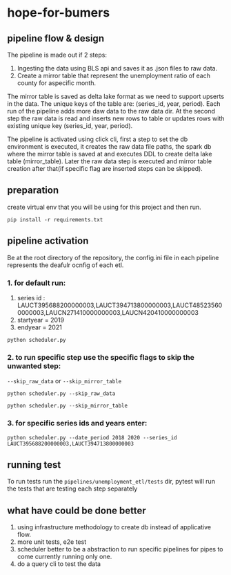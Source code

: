 # hope-for-bumers

## pipeline flow & design
The pipeline is made out if 2 steps:
1. Ingesting the data using BLS api and saves it as .json files to raw data.
2. Create a mirror table that represent the unemployment ratio of each county for aspecific month.

The mirror table is saved as delta lake format as we need to support upserts in the data.
The unique keys of the table are: (series_id, year, period). 
Each run of the pipeline adds more daw data to the raw data dir. At the second step
the raw data is read and inserts new rows to table or updates rows with existing unique key (series_id, year, period).

The pipeline is activated using click cli, first a step to set the db environment is executed,
it creates the raw data file paths, the spark db where the mirror table is saved at and executes 
DDL to create delta lake table (mirror_table).
Later the raw data step is executed and mirror table creation after that(if specific flag are inserted steps can be skipped).

## preparation 
create virtual env that you will be using for this project and then run.
```shell
pip install -r requirements.txt
```

## pipeline activation
Be at the root directory of the repository, the config.ini file in each pipeline represents the deafulr ocnfig of each etl.
### 1. for default run:
   1. series id : LAUCT395688200000003,LAUCT394713800000003,LAUCT485235600000003,LAUCN271410000000003,LAUCN420410000000003
   2. startyear = 2019 
   3. endyear = 2021
```
python scheduler.py
```

### 2. to run specific step use the specific flags to skip the unwanted step:
`--skip_raw_data` or `--skip_mirror_table`
```
python scheduler.py --skip_raw_data
```
```
python scheduler.py --skip_mirror_table
```

### 3. for specific series ids and years enter:


```
python scheduler.py --date_period 2018 2020 --series_id LAUCT395688200000003,LAUCT394713800000003
```

## running test
To run tests run the `pipelines/unemployment_etl/tests` dir, pytest will run the tests that are testing each step separately 

## what have could be done better
1. using infrastructure methodology to create db instead of applicative flow.
2. more unit tests, e2e test
3. scheduler better to be a abstraction to run specific pipelines for pipes to come currently running only one.
4. do a query cli to test the data
